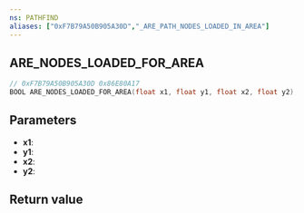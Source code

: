 ```yaml
---
ns: PATHFIND
aliases: ["0xF7B79A50B905A30D","_ARE_PATH_NODES_LOADED_IN_AREA"]
---
```

## ARE_NODES_LOADED_FOR_AREA

```c
// 0xF7B79A50B905A30D 0x86E80A17
BOOL ARE_NODES_LOADED_FOR_AREA(float x1, float y1, float x2, float y2);
```


## Parameters
* **x1**: 
* **y1**: 
* **x2**: 
* **y2**: 

## Return value
